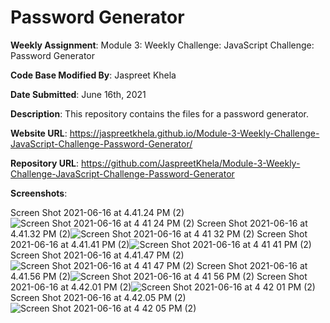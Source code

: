 # Password Generator

**Weekly Assignment**: Module 3: Weekly Challenge: JavaScript Challenge: Password Generator

**Code Base Modified By**: Jaspreet Khela

**Date Submitted**: June 16th, 2021

**Description**: This repository contains the files for a password generator.

**Website URL**: https://jaspreetkhela.github.io/Module-3-Weekly-Challenge-JavaScript-Challenge-Password-Generator/

**Repository URL**: https://github.com/JaspreetKhela/Module-3-Weekly-Challenge-JavaScript-Challenge-Password-Generator

**Screenshots**:

Screen Shot 2021-06-16 at 4.41.24 PM (2)![Screen Shot 2021-06-16 at 4 41 24 PM (2)](https://user-images.githubusercontent.com/80941606/122290735-0c48b180-cec2-11eb-83a8-54af258aa8f9.png)
Screen Shot 2021-06-16 at 4.41.32 PM (2)![Screen Shot 2021-06-16 at 4 41 32 PM (2)](https://user-images.githubusercontent.com/80941606/122290754-0fdc3880-cec2-11eb-8c64-8e8c77002b52.png)
Screen Shot 2021-06-16 at 4.41.41 PM (2)![Screen Shot 2021-06-16 at 4 41 41 PM (2)](https://user-images.githubusercontent.com/80941606/122290779-14a0ec80-cec2-11eb-8f6c-97dc3c1e33e5.png)
Screen Shot 2021-06-16 at 4.41.47 PM (2)![Screen Shot 2021-06-16 at 4 41 47 PM (2)](https://user-images.githubusercontent.com/80941606/122290793-179bdd00-cec2-11eb-8d13-baab7ad5df22.png)
Screen Shot 2021-06-16 at 4.41.56 PM (2)![Screen Shot 2021-06-16 at 4 41 56 PM (2)](https://user-images.githubusercontent.com/80941606/122290807-1a96cd80-cec2-11eb-867f-d667f0686be6.png)
Screen Shot 2021-06-16 at 4.42.01 PM (2)![Screen Shot 2021-06-16 at 4 42 01 PM (2)](https://user-images.githubusercontent.com/80941606/122290815-1cf92780-cec2-11eb-9e85-c76dfdf805fe.png)
Screen Shot 2021-06-16 at 4.42.05 PM (2)![Screen Shot 2021-06-16 at 4 42 05 PM (2)](https://user-images.githubusercontent.com/80941606/122290826-1f5b8180-cec2-11eb-926b-46dbc015296d.png)


